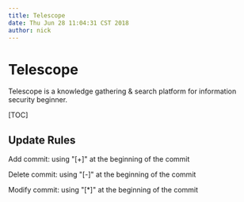 ```yaml
---
title: Telescope
date: Thu Jun 28 11:04:31 CST 2018
author: nick
---
```


# Telescope

Telescope is a knowledge gathering & search platform for information security beginner. 

[TOC]

## Update Rules

Add commit: using  "[+]" at the beginning of the commit

Delete commit: using "[-]" at the beginning of the commit 

Modify commit: using "[*]" at the beginning of the commit

